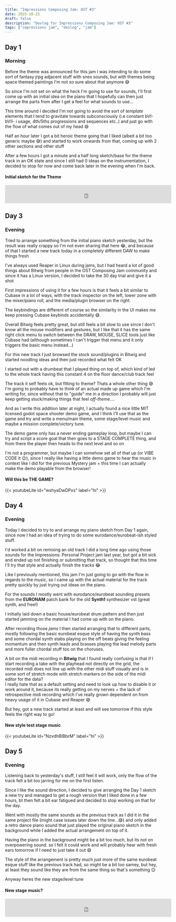 ```yaml
---
title: "Impressions Composing Jam: OST #3"
date: 2025-10-25
draft: false
description: "Devlog for Impressions Composing Jam: OST #3"
tags: ["impressions jam", "devlog", "jam"]
---
```

## Day 1
### Morning
Before the theme was announced for this jam I was intending to do some sort of fantasy jrpg adjacent stuff with snes sounds, but with themes being space themed paintings I'm not so sure about that anymore 😅

So since I'm not set on what the heck I'm going to use for sounds, I'll first come up with an initial idea on the piano that I hopefully can then just arrange the parts from after I get a feel for what sounds to use...

This time around I decided I'm not going to avoid the sort of *template* elements that I tend to gravitate towards subconsciously (i.e constant bVI-bVII- i usage, 4th/5ths progressions and sequences etc..) and just go with the flow of what comes out of my head 😄

Half an hour later I got a bit heroic theme going that I liked (albeit a bit too generic maybe 😅) and started to work onwards from that, coming up with 2 other sections and other stuff 

After a few hours I got a minute and a half long sketch/base for the theme track in an OK state and since I still had 0 ideas on the instrumentation, I decided to stop for now and come back later in the evening when I'm back.
#### Initial sketch for the Theme
<iframe src="https://drive.google.com/file/d/1M7m8srOIFEgjlAhvv1K-u9lybtxcLmXP/preview" title="Google Drive Audio Player" width="550" height="60" frameborder="0" style="border:none;overflow:hidden;" allow="autoplay"></iframe>

## Day 3

### Evening

Tried to arrange something from the initial piano sketch yesterday, but the result was really crappy so I'm not even sharing that here 😂, and because of that I started a new track today in a completely different DAW to make things fresh

I've always used Reaper in Linux during jams, but I had heard a lot of good things about Bitwig from people in the OST Composing Jam community and since it has a Linux version, I decided to take the 30 day trial and give it a shot

First impressions of using it for a few hours is that it feels a bit similar to Cubase in a lot of ways, with the track inspector on the left, lower zone with the mixer/piano roll, and the media/plugin browser on the right.

The keybindings are different of course so the similarity in the UI makes me keep pressing Cubase keybinds accidentally 😅.

Overall Bitwig feels pretty great, but still feels a bit slow to use since I don't know all the mouse modifiers and gestures, but I like that it has the same right click menu to switch between the DRAW, MOUSE, SLICE tools just like Cubase had (although sometimes I can't trigger that menu and it only triggers the basic menu instead...)

For this new track I just browsed the stock sound/plugins in Bitwig and started noodling ideas and then just recorded what felt OK

I started out with a drumbeat that I played thing on top of, which kind of led to the whole track having this constant 4 on the floor dance/club track feel

The track it self feels ok, but fitting to theme? Thats a whole other thing 😅   I'm going to probably have to think of an actual made up game which I'm writing for, since without that to "guide" me in a direction I probably will just keep getting stuck/making things that feel *off-theme*....

And as I write this addition later at night, I actually found a nice little MIT licensed godot space shooter demo game, and I think I'll use that as the game and try and write a menu/main theme, some stage/level music and maybe a mission complete/victory tune.

The demo game only has a never ending gameplay loop, but maybe I can try and script a score goal that then goes to a STAGE COMPLETE thing, and from there the player then heads to the next level and so on

I'm not a programmer, but maybe I can somehow set all of that up (or VIBE CODE it 😉), since I really like having a little demo game to hear the music in context like I did for the previous Mystery jam + this time I can actually make the demo playable from the browser!

#### Will this be THE GAME?
{{< youtubeLite id="wshyaDwDPxs" label="hi" >}}

## Day 4

### Evening

Today I decided to try to and arrange my piano sketch from Day 1 again, since now I had an idea of trying to do some eurodance/eurobeat-ish styled stuff.

I'd worked a bit on remixing an old track I did a long time ago using those sounds for the Impressions: Personal Project jam last year, but got a bit sick and ended up not finishing or submitting that track, so thought that this time I'll try that style and actually finish the tracks 😂

Like I previously mentioned, this jam I'm just going to go with the flow in regards to the music, so I came up with the actual material for the track pretty quickly by just trying out ideas on the piano.

For the sounds I mostly went with eurodance/eurobeat sounding presets from the **EURONAM** patch bank for the old **Synth1** synthesizer vst (great synth, and free!)

I initially laid down a basic house/eurobeat drum pattern and then just started jamming on the material I had come up with on the piano.

After recording those *jams* I then started arranging that to different parts, mostly following the basic eurobeat esque style of having the synth bass and some chordal synth stabs playing on the off beats giving the feeling momentum and then synth leads and brasses playing the lead melody parts and more fuller chordal stuff too on the choruses.

A bit on the midi recording in **Bitwig** that I found really confusing is that if I start recording a take with the playhead not directly on the grid, the recorded midi does not line up with the other midi stuff visually and is in some sort of stretch mode with stretch markers on the side of the midi editor for the data?  
I really hate that as a default setting and need to look up how to disable it or work around it, because its really getting on my nerves + the lack of retrospective midi recording which I've really grown dependent on from heavy usage of it in Cubase and Reaper 😅

But hey, got a new track started at least and will see tomorrow if this style feels the right way to go!

#### New style test stage music
{{< youtubeLite id="NzvdhBIBbrM" label="hi" >}}    


## Day 5

### Evening

Listening back to yesterday's stuff, I still feel it will work, only the flow of the track felt a bit too jarring for me on the first listen.

Since I like the sound direction, I decided to give arranging the Day 1 sketch a new try and managed to get a rough version that I liked done in a few hours, bt then felt a bit ear fatigued and decided to stop working on that for the day.

Went with mostly the same sounds as the previous track as I did it in the same project file (might case issues later down the line...😅) and only added a retro dance piano sound that just played the original piano sketch in the background while I added the actual arrangement on top of it.

Having the piano in the background might be a bit too much, but its not on overpowering sound. so I felt it could work and will probably hear with fresh ears tomorrow if I need to just take it out 😄

The style of the arrangement is pretty much just more of the same eurobeat esque stuff like the previous track had, so might be a bit too samey, but hey, at least they sound like they are from the same thing so that's something 😉

Anyway heres the new stage/level tune

#### New stage music?
<iframe src="https://drive.google.com/file/d/1srFJxKQAoNEPgDt1D6RWBfiqAs_8rUC8/preview" title="Google Drive Audio Player" width="550" height="60" frameborder="0" style="border:none;overflow:hidden;" allow="autoplay"></iframe>

